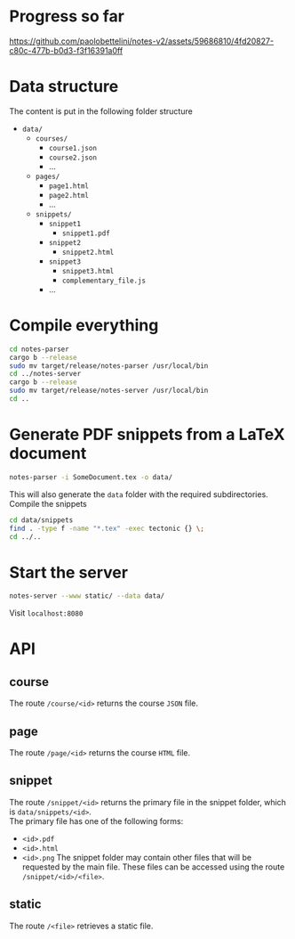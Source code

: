 # Progress so far

https://github.com/paolobettelini/notes-v2/assets/59686810/4fd20827-c80c-477b-b0d3-f3f16391a0ff

# Data structure
The content is put in the following folder structure
- `data/`
    + `courses/`
        + `course1.json`
        + `course2.json`
        + ...
    + `pages/`
        + `page1.html`
        + `page2.html`
        + ...
    + `snippets/`
        + `snippet1`
            + `snippet1.pdf`
        + `snippet2`
            + `snippet2.html`
        + `snippet3`
            + `snippet3.html`
            + `complementary_file.js`
        + ...

# Compile everything
```bash
cd notes-parser
cargo b --release
sudo mv target/release/notes-parser /usr/local/bin
cd ../notes-server
cargo b --release
sudo mv target/release/notes-server /usr/local/bin
cd ..
```

# Generate PDF snippets from a LaTeX document
```bash
notes-parser -i SomeDocument.tex -o data/
```
This will also generate the `data` folder with the required subdirectories.
Compile the snippets
```bash
cd data/snippets
find . -type f -name "*.tex" -exec tectonic {} \;
cd ../..
```

# Start the server
```bash
notes-server --www static/ --data data/
```
Visit `localhost:8080`

# API

## course
The route `/course/<id>` returns the course `JSON` file.

## page
The route `/page/<id>` returns the course `HTML` file.

## snippet
The route `/snippet/<id>` returns the primary file in the snippet folder, which is `data/snippets/<id>`. <br>
The primary file has one of the following forms:
- `<id>.pdf`
- `<id>.html`
- `<id>.png`
The snippet folder may contain other files that will be requested by the main file.
These files can be accessed using the route `/snippet/<id>/<file>`.

## static
The route `/<file>` retrieves a static file.